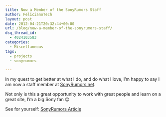 ```yaml
---
title: Now a Member of the SonyRumors Staff
author: FelicianoTech
layout: post
date: 2012-04-21T20:32:44+00:00
url: /blog/now-a-member-of-the-sonyrumors-staff/
dsq_thread_id:
  - 4024103583
categories:
  - Miscellaneous
tags:
  - projects
  - sonyrumors

---
```

In my quest to get better at what I do, and do what I love, I&#8217;m happy to say I am now a staff member at <a title="SonyRumors.net" href="http://sonyrumors.net" target="_blank">SonyRumors.net</a>.

Not only is this a great opportunity to work with great people and learn on a great site, I&#8217;m a big Sony fan 😉

See for yourself: <a title="My Intro Post" href="http://www.sonyrumors.net/2012/04/18/meet-our-newest-staff-member-ricardo-feliciano/" target="_blank">SonyRumors Article</a>